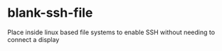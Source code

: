 # blank-ssh-file
Place inside linux based file systems to enable SSH without needing to connect a display
